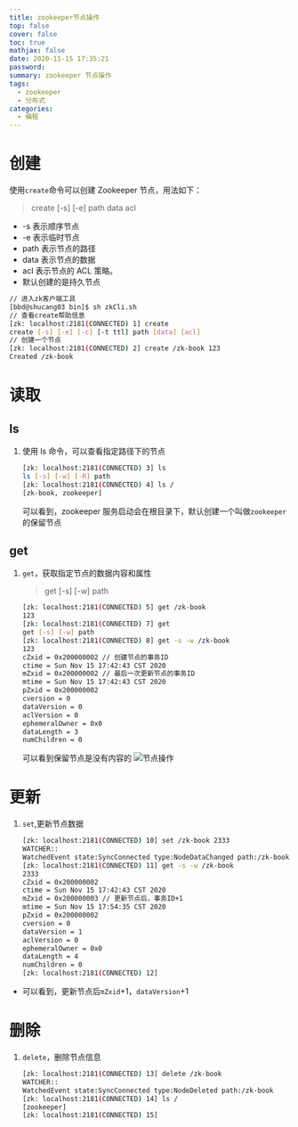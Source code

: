 ```yaml
---
title: zookeeper节点操作
top: false
cover: false
toc: true
mathjax: false
date: 2020-11-15 17:35:21
password:
summary: zookeeper 节点操作
tags:
  - zookeeper
  - 分布式
categories:
  - 编程
---
```


# 创建

使用`create`命令可以创建 Zookeeper 节点，用法如下：

> create [-s] [-e] path data acl

- -s 表示顺序节点
- -e 表示临时节点
- path 表示节点的路径
- data 表示节点的数据
- acl 表示节点的 ACL 策略。
- 默认创建的是持久节点

```bash
// 进入zk客户端工具
[bbd@shucang03 bin]$ sh zkCli.sh
// 查看create帮助信息
[zk: localhost:2181(CONNECTED) 1] create
create [-s] [-e] [-c] [-t ttl] path [data] [acl]
// 创建一个节点
[zk: localhost:2181(CONNECTED) 2] create /zk-book 123
Created /zk-book
```

# 读取

## ls

1. 使用 ls 命令，可以查看指定路径下的节点

   ```bash
   [zk: localhost:2181(CONNECTED) 3] ls
   ls [-s] [-w] [-R] path
   [zk: localhost:2181(CONNECTED) 4] ls /
   [zk-book, zookeeper]
   ```

   可以看到，zookeeper 服务启动会在根目录下，默认创建一个叫做`zookeeper`的保留节点

## get

1. `get`，获取指定节点的数据内容和属性

   > get [-s] [-w] path

   ```bash
   [zk: localhost:2181(CONNECTED) 5] get /zk-book
   123
   [zk: localhost:2181(CONNECTED) 7] get
   get [-s] [-w] path
   [zk: localhost:2181(CONNECTED) 8] get -s -w /zk-book
   123
   cZxid = 0x200000002 // 创建节点的事务ID
   ctime = Sun Nov 15 17:42:43 CST 2020
   mZxid = 0x200000002 // 最后一次更新节点的事务ID
   mtime = Sun Nov 15 17:42:43 CST 2020
   pZxid = 0x200000002
   cversion = 0
   dataVersion = 0
   aclVersion = 0
   ephemeralOwner = 0x0
   dataLength = 3
   numChildren = 0
   ```

   可以看到保留节点是没有内容的
   ![节点操作](get.png)

# 更新

1. `set`,更新节点数据

   ```bash
   [zk: localhost:2181(CONNECTED) 10] set /zk-book 2333
   WATCHER::
   WatchedEvent state:SyncConnected type:NodeDataChanged path:/zk-book
   [zk: localhost:2181(CONNECTED) 11] get -s -w /zk-book
   2333
   cZxid = 0x200000002
   ctime = Sun Nov 15 17:42:43 CST 2020
   mZxid = 0x200000003 // 更新节点后，事务ID+1
   mtime = Sun Nov 15 17:54:35 CST 2020
   pZxid = 0x200000002
   cversion = 0
   dataVersion = 1
   aclVersion = 0
   ephemeralOwner = 0x0
   dataLength = 4
   numChildren = 0
   [zk: localhost:2181(CONNECTED) 12]
   ```

- 可以看到，更新节点后`mZxid`+1，`dataVersion`+1

# 删除

1. `delete`，删除节点信息

   ```bash
   [zk: localhost:2181(CONNECTED) 13] delete /zk-book
   WATCHER::
   WatchedEvent state:SyncConnected type:NodeDeleted path:/zk-book
   [zk: localhost:2181(CONNECTED) 14] ls /
   [zookeeper]
   [zk: localhost:2181(CONNECTED) 15]
   ```
